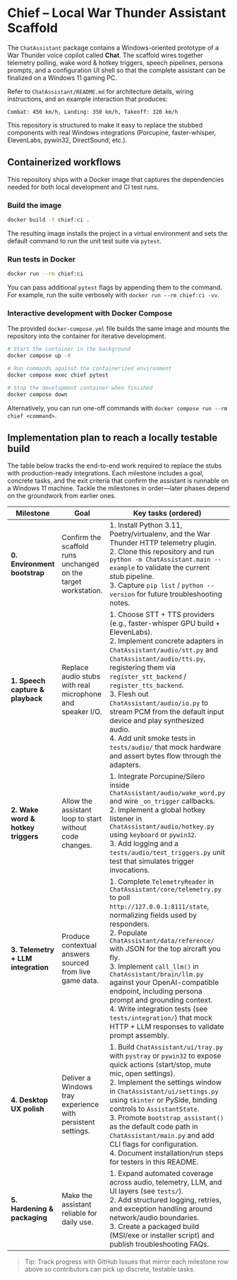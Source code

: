 # Chief – Local War Thunder Assistant Scaffold

The `ChatAssistant` package contains a Windows-oriented prototype of a War
Thunder voice copilot called **Chat**. The scaffold wires together telemetry
polling, wake word & hotkey triggers, speech pipelines, persona prompts, and a
configuration UI shell so that the complete assistant can be finalized on a
Windows 11 gaming PC.

Refer to `ChatAssistant/README.md` for architecture details, wiring
instructions, and an example interaction that produces:

```
Combat: 450 km/h, Landing: 350 km/h, Takeoff: 320 km/h
```

This repository is structured to make it easy to replace the stubbed components
with real Windows integrations (Porcupine, faster-whisper, ElevenLabs, pywin32,
DirectSound, etc.).

## Containerized workflows

This repository ships with a Docker image that captures the dependencies needed
for both local development and CI test runs.

### Build the image

```bash
docker build -t chief:ci .
```

The resulting image installs the project in a virtual environment and sets the
default command to run the unit test suite via `pytest`.

### Run tests in Docker

```bash
docker run --rm chief:ci
```

You can pass additional `pytest` flags by appending them to the command. For
example, run the suite verbosely with `docker run --rm chief:ci -vv`.

### Interactive development with Docker Compose

The provided `docker-compose.yml` file builds the same image and mounts the
repository into the container for iterative development.

```bash
# Start the container in the background
docker compose up -d

# Run commands against the containerized environment
docker compose exec chief pytest

# Stop the development container when finished
docker compose down
```

Alternatively, you can run one-off commands with
`docker compose run --rm chief <command>`.

## Implementation plan to reach a locally testable build

The table below tracks the end-to-end work required to replace the stubs with
production-ready integrations. Each milestone includes a goal, concrete tasks,
and the exit criteria that confirm the assistant is runnable on a Windows 11
machine. Tackle the milestones in order—later phases depend on the groundwork
from earlier ones.

| Milestone | Goal | Key tasks (ordered) | Exit criteria |
| --- | --- | --- | --- |
| **0. Environment bootstrap** | Confirm the scaffold runs unchanged on the target workstation. | 1. Install Python 3.11, Poetry/virtualenv, and the War Thunder HTTP telemetry plugin.<br>2. Clone this repository and run `python -m ChatAssistant.main --example` to validate the current stub pipeline.<br>3. Capture `pip list` / `python --version` for future troubleshooting notes. | Example flow prints the canned flap-speed response with no stack traces; dependency versions are documented. |
| **1. Speech capture & playback** | Replace audio stubs with real microphone and speaker I/O. | 1. Choose STT + TTS providers (e.g., faster-whisper GPU build + ElevenLabs).<br>2. Implement concrete adapters in `ChatAssistant/audio/stt.py` and `ChatAssistant/audio/tts.py`, registering them via `register_stt_backend` / `register_tts_backend`.<br>3. Flesh out `ChatAssistant/audio/io.py` to stream PCM from the default input device and play synthesized audio.<br>4. Add unit smoke tests in `tests/audio/` that mock hardware and assert bytes flow through the adapters. | Running `python -m ChatAssistant.main --example` produces spoken audio through the speakers, and new tests pass locally. |
| **2. Wake word & hotkey triggers** | Allow the assistant loop to start without code changes. | 1. Integrate Porcupine/Silero inside `ChatAssistant/audio/wake_word.py` and wire `_on_trigger` callbacks.<br>2. Implement a global hotkey listener in `ChatAssistant/audio/hotkey.py` using `keyboard` or `pywin32`.<br>3. Add logging and a `tests/audio/test_triggers.py` unit test that simulates trigger invocations. | Saying the wake word or pressing the configured hotkey starts the STT capture in a manual test; automated trigger tests pass. |
| **3. Telemetry + LLM integration** | Produce contextual answers sourced from live game data. | 1. Complete `TelemetryReader` in `ChatAssistant/core/telemetry.py` to poll `http://127.0.0.1:8111/state`, normalizing fields used by responders.<br>2. Populate `ChatAssistant/data/reference/` with JSON for the top aircraft you fly.<br>3. Implement `call_llm()` in `ChatAssistant/brain/llm.py` against your OpenAI-compatible endpoint, including persona prompt and grounding context.<br>4. Write integration tests (see `tests/integration/`) that mock HTTP + LLM responses to validate prompt assembly. | When triggered in War Thunder, the assistant reads telemetry, queries the LLM, and speaks an accurate flap-speed answer; integration tests succeed. |
| **4. Desktop UX polish** | Deliver a Windows tray experience with persistent settings. | 1. Build `ChatAssistant/ui/tray.py` with `pystray` or `pywin32` to expose quick actions (start/stop, mute mic, open settings).<br>2. Implement the settings window in `ChatAssistant/ui/settings.py` using `tkinter` or PySide, binding controls to `AssistantState`.<br>3. Promote `bootstrap_assistant()` as the default code path in `ChatAssistant/main.py` and add CLI flags for configuration.<br>4. Document installation/run steps for testers in this README. | Launching `python -m ChatAssistant.main` shows a tray icon and opens settings; state persists across restarts. |
| **5. Hardening & packaging** | Make the assistant reliable for daily use. | 1. Expand automated coverage across audio, telemetry, LLM, and UI layers (see `tests/`).<br>2. Add structured logging, retries, and exception handling around network/audio boundaries.<br>3. Create a packaged build (MSI/exe or installer script) and publish troubleshooting FAQs. | CI pipeline passes; packaged build installs and runs on a fresh Windows machine following documented steps. |

> Tip: Track progress with GitHub Issues that mirror each milestone row above so
> contributors can pick up discrete, testable tasks.
